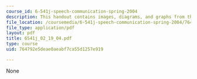 ```yaml
---
course_id: 6-541j-speech-communication-spring-2004
description: This handout contains images, diagrams, and graphs from the course textbook.
file_location: /coursemedia/6-541j-speech-communication-spring-2004/764792e5deae0aeabf7ca55d1257e919_6541j_02_19_04.pdf
file_type: application/pdf
layout: pdf
title: 6541j_02_19_04.pdf
type: course
uid: 764792e5deae0aeabf7ca55d1257e919

---
```

None